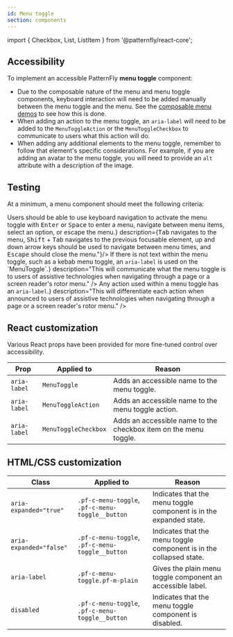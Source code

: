 ```yaml
---
id: Menu toggle
section: components
---
```


import { Checkbox, List, ListItem } from '@patternfly/react-core';


## Accessibility

To implement an accessible PatternFly **menu toggle** component:
- Due to the composable nature of the menu and menu toggle components, keyboard interaction will need to be added manually between the menu toggle and the menu. See the [composable menu demos](https://www.patternfly.org/v4/demos/composable-menu) to see how this is done.
- When adding an action to the menu toggle, an `aria-label` will need to be added to the `MenuToggleAction` or the `MenuToggleCheckbox` to communicate to users what this action will do.
- When adding any additional elements to the menu toggle, remember to follow that element's specific considerations. For example, if you are adding an avatar to the menu toggle, you will need to provide an `alt` attribute with a description of the image.


## Testing

At a minimum, a menu component should meet the following criteria:

<List isPlain>
  <ListItem>
    <Checkbox id="menutoggle-a11y-checkbox-1" label={<span>Users should be able to use keyboard navigation to activate the menu toggle with <kbd>Enter</kbd> or <kbd>Space</kbd> to enter a menu, navigate between menu items, select an option, or escape the menu.</span>} description={<span><kbd>Tab</kbd> navigates to the menu, <kbd>Shift</kbd> + <kbd>Tab</kbd> navigates to the previous focusable element, up and down arrow keys should be used to navigate between menu times, and <kbd>Escape</kbd> should close the menu."</span>}/>
  </ListItem>
  <ListItem>
    <Checkbox id="menutoggle-a11y-checkbox-2" label={<span>If there is not text within the menu toggle, such as a kebab menu toggle, an <code className="ws-code">aria-label</code> is used on the `MenuToggle`.</span>} description="This will communicate what the menu toggle is to users of assistive technologies when navigating through a page or a screen reader's rotor menu." />
  </ListItem>
  <ListItem>
    <Checkbox id="menutoggle-a11y-checkbox-3" label={<span>Any action used within a menu toggle has an <code className="ws-code">aria-label</code>.</span>} description="This will differentiate each action when announced to users of assistive technologies when navigating through a page or a screen reader's rotor menu." />
  </ListItem>
</List>


## React customization

Various React props have been provided for more fine-tuned control over accessibility.

| Prop | Applied to | Reason | 
|---|---|---|
| `aria-label` | `MenuToggle` | Adds an accessible name to the menu toggle. |
| `aria-label` | `MenuToggleAction` | Adds an accessible name to the menu toggle action. |
| `aria-label` | `MenuToggleCheckbox` | Adds an accessible name to the checkbox item on the menu toggle. |



## HTML/CSS customization
| Class | Applied to | Reason |
| -- | -- | -- |
| `aria-expanded="true"` | `.pf-c-menu-toggle`, `.pf-c-menu-toggle__button` | Indicates that the menu toggle component is in the expanded state. |
| `aria-expanded="false"` | `.pf-c-menu-toggle`, `.pf-c-menu-toggle__button` | Indicates that the menu toggle component is in the collapsed state. |
| `aria-label` | `.pf-c-menu-toggle.pf-m-plain` | Gives the plain menu toggle component an accessible label. |
| `disabled` | `.pf-c-menu-toggle`, `.pf-c-menu-toggle__button` | Indicates that the menu toggle component is disabled. |